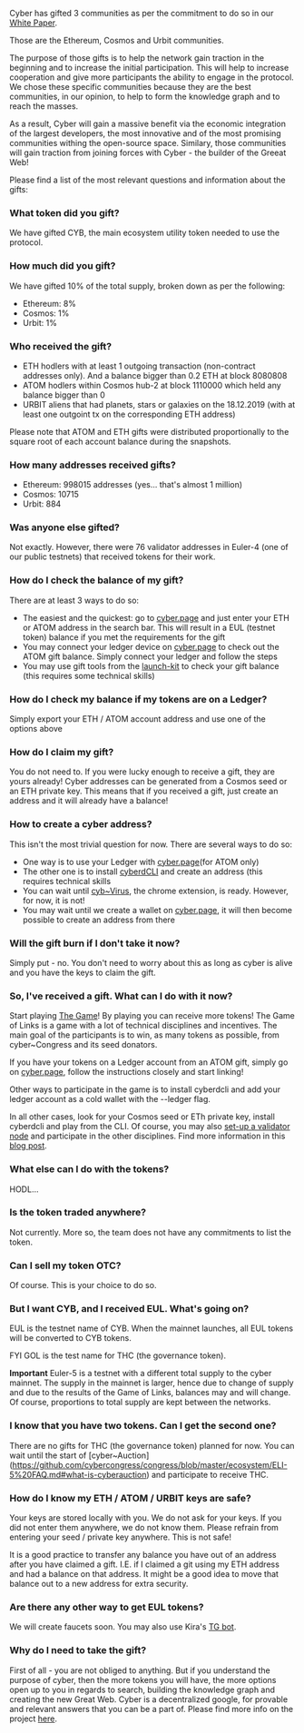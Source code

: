 Cyber has gifted 3 communities as per the commitment to do so in our 
[White Paper](https://ipfs.io/ipfs/QmceNpj6HfS81PcCaQXrFMQf7LR5FTLkdG9sbSRNy3UXoZ).

Those are the Ethereum, Cosmos and Urbit communities. 

The purpose of those gifts is to help the network gain traction in the beginning and to increase the initial participation. 
This will help to increase cooperation and give more participants the ability to engage in the protocol. 
We chose these specific communities because they are the best communities, in our opinion, to help to form the knowledge graph and to reach the masses.

As a result, Cyber will gain a massive benefit via the economic integration of the largest developers, the most innovative and 
of the most promising communities withing the open-source space. Similary, those communities will gain traction from joining 
forces with Cyber - the builder of the Greeat Web!

Please find a list of the most relevant questions and information about the gifts:

### What token did you gift?
We have gifted CYB, the main ecosystem utility token needed to use the protocol.

### How much did you gift?
We have gifted 10% of the total supply, broken down as per the following:
- Ethereum: 8%
- Cosmos: 1%
- Urbit: 1%

### Who received the gift?
- ETH hodlers with at least 1 outgoing transaction (non-contract addresses only). And a balance bigger than 0.2 ETH at block 
8080808 
- ATOM hodlers within Cosmos hub-2 at block 1110000 which held any balance bigger than 0
- URBIT aliens that had planets, stars or galaxies on the 18.12.2019 (with at least one outgoint tx on the corresponding ETH address) 

Please note that ATOM and ETH gifts were distributed proportionally to the square root of each account balance during the snapshots.

### How many addresses received gifts?
- Ethereum: 998015 addresses (yes... that's almost 1 million)
- Cosmos: 10715
- Urbit: 884

### Was anyone else gifted?
Not exactly. However, there were 76 validator addresses in Euler-4 (one of our public testnets) that received tokens for their work. 

### How do I check the balance of my gift?
There are at least 3 ways to do so:
- The easiest and the quickest: go to [cyber.page](https://cyber.page/#/search/) and just enter your ETH or ATOM address in the
search bar. This will result in a EUL (testnet token) balance if you met the requirements for the gift
- You may connect your ledger device on [cyber.page](https://cyber.page/#/pocket) to check out the ATOM gift balance. Simply
connect your ledger and follow the steps
- You may use gift tools from the [launch-kit](https://github.com/cybercongress/launch-kit) to check your gift balance (this 
requires some technical skills)

### How do I check my balance if my tokens are on a Ledger?
Simply export your ETH / ATOM account address and use one of the options above

### How do I claim my gift?
You do not need to. If you were lucky enough to receive a gift, they are yours already! Cyber addresses can be generated from a Cosmos seed or an ETH private key. This means that if you received a gift, just create an address and it will already have a balance! 

### How to create a cyber address?
This isn't the most trivial question for now. There are several ways to do so: 
- One way is to use your Ledger with [cyber.page](https://cyber.page/#/pocket)(for ATOM only) 
- The other one is to install [cyberdCLI](https://github.com/cybercongress/cyberd/releases) and create an address (this requires technical skills
- You can wait until [cyb~Virus](https://github.com/cybercongress/cyb-virus), the chrome extension, is ready. However, for now, it is not!
- You may wait until we create a wallet on [cyber.page](https://cyber.page/#/), it will then become possible to create an address from there

### Will the gift burn if I don't take it now?
Simply put - no. You don't need to worry about this as long as cyber is alive and you have the keys to claim the gift.

### So, I've received a gift. What can I do with it now? 
Start playing [The Game](https://cybercongress.ai/game-of-links/)! By playing you can receive more tokens! The Game of Links
is a game with a lot of technical disciplines and incentives. The main goal of the participants is to win, as many tokens as possible, from cyber~Congress and its seed donators.

If you have your tokens on a Ledger account from an ATOM gift, simply go on [cyber.page](https://cyber.page/#/pocket), follow
the instructions closely and start linking! 

Other ways to participate in the game is to install cyberdcli and add your ledger account as a cold wallet with the --ledger flag.

In all other cases, look for your Cosmos seed or ETh private key, install cyberdcli and play from the CLI. Of course, you may
also [set-up a validator node](https://cybercongress.ai/docs/cyberd/run_validator/) and participate in the other disciplines.
Find more information in this [blog post](https://cybercongress.ai/game-of-links/).

### What else can I do with the tokens?
HODL...

### Is the token traded anywhere?
Not currently. More so, the team does not have any commitments to list the token.

### Can I sell my token OTC?
Of course. This is your choice to do so.

### But I want CYB, and I received EUL. What's going on?
EUL is the testnet name of CYB. When the mainnet launches, all EUL tokens will be converted to CYB tokens.

FYI GOL is the test name for THC (the governance token).

**Important** Euler-5 is a testnet with a different total supply to the cyber mainnet. The supply in the mainnet is larger,
hence due to change of supply and due to the results of the Game of Links, balances may and will change. Of course, proportions to total supply are kept between the networks. 

### I know that you have two tokens. Can I get the second one?
There are no gifts for THC (the governance token) planned for now. You can wait until the start of [cyber~Auction]
(https://github.com/cybercongress/congress/blob/master/ecosystem/ELI-5%20FAQ.md#what-is-cyberauction) and participate to 
receive THC.

### How do I know my ETH / ATOM / URBIT keys are safe?
Your keys are stored locally with you. We do not ask for your keys. If you did not enter them anywhere, we do not know them. 
Please refrain from entering your seed / private key anywhere. This is not safe!

It is a good practice to transfer any balance you have out of an address after you have claimed a gift. I.E. if I claimed
a git using my ETH address and had a balance on that address. It might be a good idea to move that balance out to a new address for extra security.

### Are there any other way to get EUL tokens?
We will create faucets soon. You may also use Kira's [TG bot](https://t.me/fuckgoogle).

### Why do I need to take the gift?
First of all - you are not obliged to anything. But if you understand the purpose of cyber, then the more tokens you will have,
the more options open up to you in regards to search, building the knowledge graph and creating the new Great Web. Cyber is a
decentralized google, for provable and relevant answers that you can be a part of. Please find more info on the project 
[here](https://github.com/cybercongress/congress/blob/master/ecosystem/ELI-5%20FAQ.md).


